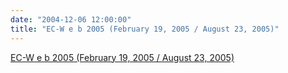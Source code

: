 ```yaml
---
date: "2004-12-06 12:00:00"
title: "EC-W e b 2005 (February 19, 2005 / August 23, 2005)"
---
```


[EC-W e b 2005 (February 19, 2005 / August 23, 2005)](/lemire/blog/2004/12-06-e-c-w-e-b-2005-february-19-2005-august-23-2005)

